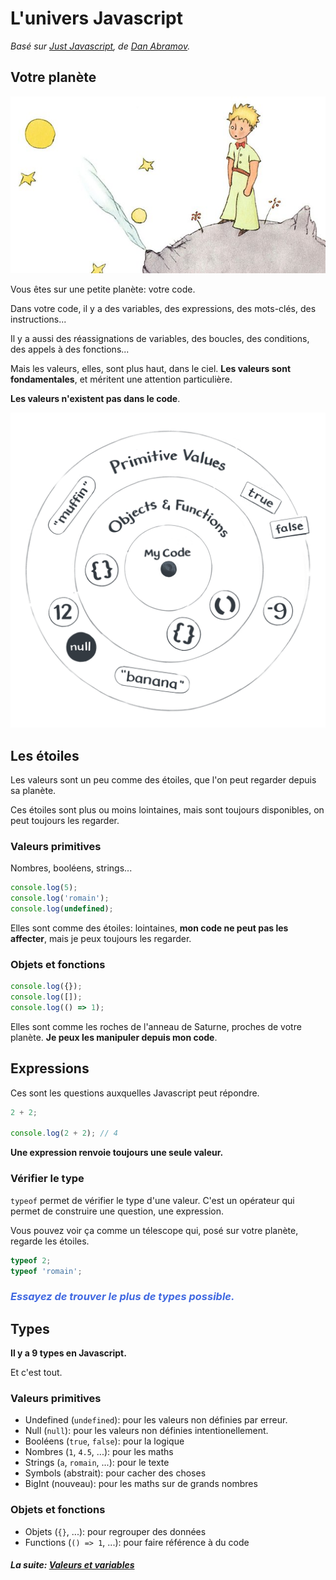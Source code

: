 # L'univers Javascript

_Basé sur [Just Javascript](https://justjavascript.com/), de [Dan Abramov](https://twitter.com/dan_abramov)._

## Votre planète

![Le petit Prince](../images/little_prince.jpg)

Vous êtes sur une petite planète: votre code.

Dans votre code, il y a des variables, des expressions, des mots-clés, des instructions...

Il y a aussi des réassignations de variables, des boucles, des conditions, des appels à des fonctions...

Mais les valeurs, elles, sont plus haut, dans le ciel. **Les valeurs sont fondamentales**, et méritent une attention particulière.

**Les valeurs n'existent pas dans le code**.

[![L'univers Javascript](../images/universe.png)](https://illustrated.dev/)

## Les étoiles

Les valeurs sont un peu comme des étoiles, que l'on peut regarder depuis sa planète.

Ces étoiles sont plus ou moins lointaines, mais sont toujours disponibles, on peut toujours les regarder.

### Valeurs primitives

Nombres, booléens, strings...

```js
console.log(5);
console.log('romain');
console.log(undefined);
```

Elles sont comme des étoiles: lointaines, **mon code ne peut pas les affecter**, mais je peux toujours les regarder.

### Objets et fonctions

```js
console.log({});
console.log([]);
console.log(() => 1);
```

Elles sont comme les roches de l'anneau de Saturne, proches de votre planète. **Je peux les manipuler depuis mon code**.

## Expressions

Ces sont les questions auxquelles Javascript peut répondre.

```js
2 + 2;

console.log(2 + 2); // 4
```

**Une expression renvoie toujours une seule valeur.**

### Vérifier le type

`typeof` permet de vérifier le type d'une valeur. C'est un opérateur qui permet de construire une question, une expression.

Vous pouvez voir ça comme un télescope qui, posé sur votre planète, regarde les étoiles.

```js
typeof 2;
typeof 'romain';
```

### _<span style="color:royalblue">Essayez de trouver le plus de types possible.</span>_

## Types

**Il y a 9 types en Javascript.**

Et c'est tout.

### Valeurs primitives

- Undefined (`undefined`): pour les valeurs non définies par erreur.
- Null (`null`): pour les valeurs non définies intentionellement.
- Booléens (`true`, `false`): pour la logique
- Nombres (`1`, `4.5`, ...): pour les maths
- Strings (`a`, `romain`, ...): pour le texte
- Symbols (abstrait): pour cacher des choses
- BigInt (nouveau): pour les maths sur de grands nombres

### Objets et fonctions

- Objets (`{}`, ...): pour regrouper des données
- Functions (`() => 1`, ...): pour faire référence à du code

#### _La suite: [Valeurs et variables](./1-3_variables.md)_
